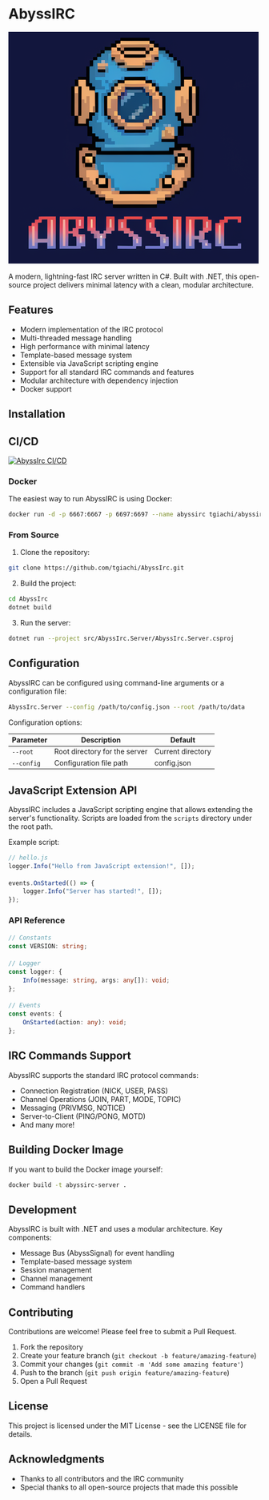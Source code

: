 # AbyssIRC


![AbyssIRC server](imgs/abysslogo.png)

A modern, lightning-fast IRC server written in C#. Built with .NET, this open-source project delivers minimal latency with a
clean, modular architecture.

## Features

- Modern implementation of the IRC protocol
- Multi-threaded message handling
- High performance with minimal latency
- Template-based message system
- Extensible via JavaScript scripting engine
- Support for all standard IRC commands and features
- Modular architecture with dependency injection
- Docker support

## Installation

## CI/CD
[![AbyssIrc CI/CD](https://github.com/tgiachi/AbyssIrc/actions/workflows/abyss.yml/badge.svg)](https://github.com/tgiachi/AbyssIrc/actions/workflows/abyss.yml)

### Docker

The easiest way to run AbyssIRC is using Docker:

```bash
docker run -d -p 6667:6667 -p 6697:6697 --name abyssirc tgiachi/abyssirc-server
```

### From Source

1. Clone the repository:

```bash
git clone https://github.com/tgiachi/AbyssIrc.git
```

2. Build the project:

```bash
cd AbyssIrc
dotnet build
```

3. Run the server:

```bash
dotnet run --project src/AbyssIrc.Server/AbyssIrc.Server.csproj
```

## Configuration

AbyssIRC can be configured using command-line arguments or a configuration file:

```bash
AbyssIrc.Server --config /path/to/config.json --root /path/to/data
```

Configuration options:

| Parameter  | Description                   | Default           |
|------------|-------------------------------|-------------------|
| `--root`   | Root directory for the server | Current directory |
| `--config` | Configuration file path       | config.json       |

## JavaScript Extension API

AbyssIRC includes a JavaScript scripting engine that allows extending the server's functionality. Scripts are loaded from the
`scripts` directory under the root path.

Example script:

```javascript
// hello.js
logger.Info("Hello from JavaScript extension!", []);

events.OnStarted(() => {
    logger.Info("Server has started!", []);
});
```

### API Reference

```typescript
// Constants
const VERSION: string;

// Logger
const logger: {
    Info(message: string, args: any[]): void;
};

// Events
const events: {
    OnStarted(action: any): void;
};
```

## IRC Commands Support

AbyssIRC supports the standard IRC protocol commands:

- Connection Registration (NICK, USER, PASS)
- Channel Operations (JOIN, PART, MODE, TOPIC)
- Messaging (PRIVMSG, NOTICE)
- Server-to-Client (PING/PONG, MOTD)
- And many more!

## Building Docker Image

If you want to build the Docker image yourself:

```bash
docker build -t abyssirc-server .
```

## Development

AbyssIRC is built with .NET and uses a modular architecture. Key components:

- Message Bus (AbyssSignal) for event handling
- Template-based message system
- Session management
- Channel management
- Command handlers

## Contributing

Contributions are welcome! Please feel free to submit a Pull Request.

1. Fork the repository
2. Create your feature branch (`git checkout -b feature/amazing-feature`)
3. Commit your changes (`git commit -m 'Add some amazing feature'`)
4. Push to the branch (`git push origin feature/amazing-feature`)
5. Open a Pull Request

## License

This project is licensed under the MIT License - see the LICENSE file for details.

## Acknowledgments

- Thanks to all contributors and the IRC community
- Special thanks to all open-source projects that made this possible

